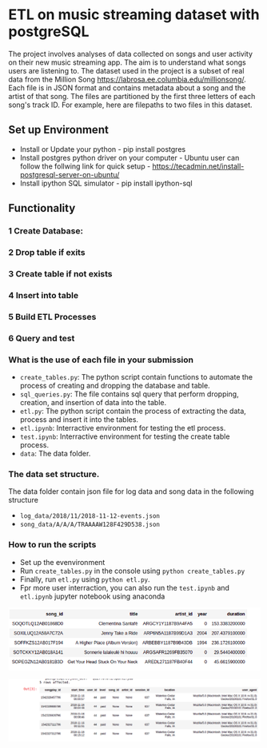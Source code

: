 # ETL on music streaming dataset with postgreSQL
The project involves analyses of data collected on songs and user activity on their new music streaming app. 
The aim is to understand what songs users are listening to. 
The dataset used in the project is a subset of real data from the Million Song  https://labrosa.ee.columbia.edu/millionsong/. 
Each file is in JSON format and contains metadata about a song and the artist of that song. 
The files are partitioned by the first three letters of each song's track ID. 
For example, here are filepaths to two files in this dataset.
## Set up Environment
*   Install or Update your python - pip install postgres
*   Install postgres python driver on your computer - Ubuntu user can follow the follwing link for quick setup - https://tecadmin.net/install-postgresql-server-on-ubuntu/
*   Install ipython SQL simulator - pip install ipython-sql

##  Functionality
### 1   Create Database: 
### 2   Drop table if exits
### 3   Create table if not exists
### 4   Insert into table
### 5   Build ETL Processes
### 6   Query and test


### What is the use of each file in your submission
*   `create_tables.py`: The python script contain functions to automate the process of creating and dropping the database and table.
*   `sql_queries.py`: The file contains sql query that perform dropping, creation, and insertion of data into the table. 
*   `etl.py`: The python script contain the process of extracting the data, process and insert it into the tables.
*   `etl.ipynb`: Interractive environment for testing the etl process.
*   `test.ipynb`: Interractive environment for testing the create table process.
*   `data`:  The data folder.

### The data set structure.
The data folder contain json file for log data and song data in the following structure
*   `log_data/2018/11/2018-11-12-events.json`
*   `song_data/A/A/A/TRAAAAW128F429D538.json`
### How to run the scripts
*   Set up the evenvironment
*   Run `create_tables.py` in the console using `python create_tables.py`
*   Finally, run `etl.py` using `python etl.py`.
*   Fpr more user interraction, you can also run the `test.ipynb` and `etl.ipynb` jupyter notebook using anaconda


![alt text](https://github.com/JohnOMDev/data-engineering-projects/blob/main/etl-project-with-postgres/images/song_table.png?raw=true)


![alt text](https://github.com/JohnOMDev/data-engineering-projects/blob/main/etl-project-with-postgres/images/fact_table.png?raw=true)
